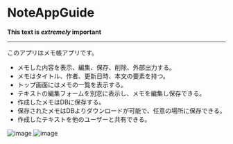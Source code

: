# NoteAppGuide
**This text is _extremely_ important**
*****
このアプリはメモ帳アプリです。  
- メモした内容を表示、編集、保存、削除、外部出力する。
- メモはタイトル、作者、更新日時、本文の要素を持つ。
- トップ画面にはメモの一覧を表示する。
- テキストの編集フォームを別窓に表示し、メモを編集し保存できる。
- 作成したメモはDBに保存する。
- 保存されたメモはDBよりダウンロードが可能で、任意の場所に保存できる。
- 作成したテキストを他のユーザーと共有できる。

![image](https://user-images.githubusercontent.com/92729088/148949327-0165303a-e873-49fd-a467-f6278a06c45b.png)
![image](https://user-images.githubusercontent.com/92729088/148949441-36fe3e6b-7e70-4c4e-85d2-79ffda6a45cb.png)
